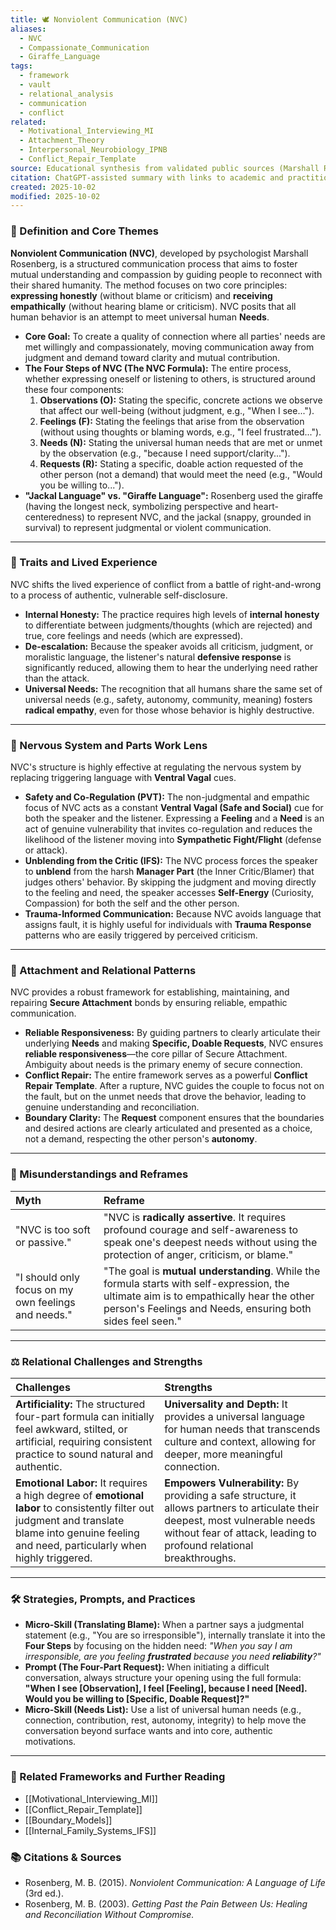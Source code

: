 ```yaml
---
title: 🕊️ Nonviolent Communication (NVC)
aliases:
  - NVC
  - Compassionate_Communication
  - Giraffe_Language
tags:
  - framework
  - vault
  - relational_analysis
  - communication
  - conflict
related:
  - Motivational_Interviewing_MI
  - Attachment_Theory
  - Interpersonal_Neurobiology_IPNB
  - Conflict_Repair_Template
source: Educational synthesis from validated public sources (Marshall Rosenberg's model)
citation: ChatGPT-assisted summary with links to academic and practitioner materials
created: 2025-10-02
modified: 2025-10-02
---
```


<!-- @format -->

### 🧩 Definition and Core Themes

**Nonviolent Communication (NVC)**, developed by psychologist Marshall Rosenberg, is a structured communication process that aims to foster mutual understanding and compassion by guiding people to reconnect with their shared humanity. The method focuses on two core principles: **expressing honestly** (without blame or criticism) and **receiving empathically** (without hearing blame or criticism). NVC posits that all human behavior is an attempt to meet universal human **Needs**.

- **Core Goal:** To create a quality of connection where all parties' needs are met willingly and compassionately, moving communication away from judgment and demand toward clarity and mutual contribution.
- **The Four Steps of NVC (The NVC Formula):** The entire process, whether expressing oneself or listening to others, is structured around these four components:
  1.  **Observations (O):** Stating the specific, concrete actions we observe that affect our well-being (without judgment, e.g., "When I see...").
  2.  **Feelings (F):** Stating the feelings that arise from the observation (without using thoughts or blaming words, e.g., "I feel frustrated...").
  3.  **Needs (N):** Stating the universal human needs that are met or unmet by the observation (e.g., "because I need support/clarity...").
  4.  **Requests (R):** Stating a specific, doable action requested of the other person (not a demand) that would meet the need (e.g., "Would you be willing to...").
- **"Jackal Language" vs. "Giraffe Language":** Rosenberg used the giraffe (having the longest neck, symbolizing perspective and heart-centeredness) to represent NVC, and the jackal (snappy, grounded in survival) to represent judgmental or violent communication.

---

### 🌿 Traits and Lived Experience

NVC shifts the lived experience of conflict from a battle of right-and-wrong to a process of authentic, vulnerable self-disclosure.

- **Internal Honesty:** The practice requires high levels of **internal honesty** to differentiate between judgments/thoughts (which are rejected) and true, core feelings and needs (which are expressed).
- **De-escalation:** Because the speaker avoids all criticism, judgment, or moralistic language, the listener's natural **defensive response** is significantly reduced, allowing them to hear the underlying need rather than the attack.
- **Universal Needs:** The recognition that all humans share the same set of universal needs (e.g., safety, autonomy, community, meaning) fosters **radical empathy**, even for those whose behavior is highly destructive.

---

### 🧠 Nervous System and Parts Work Lens

NVC's structure is highly effective at regulating the nervous system by replacing triggering language with **Ventral Vagal** cues.

- **Safety and Co-Regulation (PVT):** The non-judgmental and empathic focus of NVC acts as a constant **Ventral Vagal (Safe and Social)** cue for both the speaker and the listener. Expressing a **Feeling** and a **Need** is an act of genuine vulnerability that invites co-regulation and reduces the likelihood of the listener moving into **Sympathetic Fight/Flight** (defense or attack).
- **Unblending from the Critic (IFS):** The NVC process forces the speaker to **unblend** from the harsh **Manager Part** (the Inner Critic/Blamer) that judges others' behavior. By skipping the judgment and moving directly to the feeling and need, the speaker accesses **Self-Energy** (Curiosity, Compassion) for both the self and the other person.
- **Trauma-Informed Communication:** Because NVC avoids language that assigns fault, it is highly useful for individuals with **Trauma Response** patterns who are easily triggered by perceived criticism.

---

### 💞 Attachment and Relational Patterns

NVC provides a robust framework for establishing, maintaining, and repairing **Secure Attachment** bonds by ensuring reliable, empathic communication.

- **Reliable Responsiveness:** By guiding partners to clearly articulate their underlying **Needs** and making **Specific, Doable Requests**, NVC ensures **reliable responsiveness**—the core pillar of Secure Attachment. Ambiguity about needs is the primary enemy of secure connection.
- **Conflict Repair:** The entire framework serves as a powerful **Conflict Repair Template**. After a rupture, NVC guides the couple to focus not on the fault, but on the unmet needs that drove the behavior, leading to genuine understanding and reconciliation.
- **Boundary Clarity:** The **Request** component ensures that the boundaries and desired actions are clearly articulated and presented as a choice, not a demand, respecting the other person's **autonomy**.

---

### 🔄 Misunderstandings and Reframes

| Myth                                                | Reframe                                                                                                                                                                                               |
| :-------------------------------------------------- | :---------------------------------------------------------------------------------------------------------------------------------------------------------------------------------------------------- |
| "NVC is too soft or passive."                       | "NVC is **radically assertive**. It requires profound courage and self-awareness to speak one's deepest needs without using the protection of anger, criticism, or blame."                            |
| "I should only focus on my own feelings and needs." | "The goal is **mutual understanding**. While the formula starts with self-expression, the ultimate aim is to empathically hear the other person's Feelings and Needs, ensuring both sides feel seen." |

---

### ⚖️ Relational Challenges and Strengths

| Challenges                                                                                                                                                                                       | Strengths                                                                                                                                                                                              |
| :----------------------------------------------------------------------------------------------------------------------------------------------------------------------------------------------- | :----------------------------------------------------------------------------------------------------------------------------------------------------------------------------------------------------- |
| **Artificiality:** The structured four-part formula can initially feel awkward, stilted, or artificial, requiring consistent practice to sound natural and authentic.                            | **Universality and Depth:** It provides a universal language for human needs that transcends culture and context, allowing for deeper, more meaningful connection.                                     |
| **Emotional Labor:** It requires a high degree of **emotional labor** to consistently filter out judgment and translate blame into genuine feeling and need, particularly when highly triggered. | **Empowers Vulnerability:** By providing a safe structure, it allows partners to articulate their deepest, most vulnerable needs without fear of attack, leading to profound relational breakthroughs. |

---

### 🛠️ Strategies, Prompts, and Practices

- **Micro-Skill (Translating Blame):** When a partner says a judgmental statement (e.g., "You are so irresponsible"), internally translate it into the **Four Steps** by focusing on the hidden need: _"When you say I am irresponsible, are you feeling **frustrated** because you need **reliability**?"_
- **Prompt (The Four-Part Request):** When initiating a difficult conversation, always structure your opening using the full formula: **"When I see [Observation], I feel [Feeling], because I need [Need]. Would you be willing to [Specific, Doable Request]?"**
- **Micro-Skill (Needs List):** Use a list of universal human needs (e.g., connection, contribution, rest, autonomy, integrity) to help move the conversation beyond surface wants and into core, authentic motivations.

---

### 🔗 Related Frameworks and Further Reading

- [[Motivational_Interviewing_MI]]
- [[Conflict_Repair_Template]]
- [[Boundary_Models]]
- [[Internal_Family_Systems_IFS]]

### 📚 Citations & Sources

- Rosenberg, M. B. (2015). _Nonviolent Communication: A Language of Life_ (3rd ed.).
- Rosenberg, M. B. (2003). _Getting Past the Pain Between Us: Healing and Reconciliation Without Compromise._
